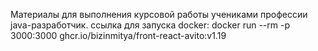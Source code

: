 Материалы для выполнения курсовой работы учениками профессии java-разработчик. 
ссылка для запуска docker:
docker run --rm -p 3000:3000 ghcr.io/bizinmitya/front-react-avito:v1.19

